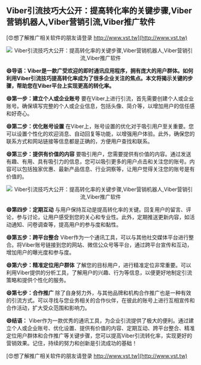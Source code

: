 ## **Viber引流技巧大公开：提高转化率的关键步骤,Viber营销机器人,Viber营销引流,Viber推广软件**

[😍想了解推广相关软件的朋友请登录 http://www.vst.tw](http://www.vst.tw)

 <center><img src="https://vst.tw/MP4/tuiguang/png/8.png" alt="Viber引流技巧大公开：提高转化率的关键步骤,Viber营销机器人,Viber营销引流,Viber推广软件"></center>

**😄导语：Viber是一款广受欢迎的即时通讯应用程序，拥有庞大的用户群体。如何利用Viber引流技巧提高转化率成为了很多企业关注的焦点。本文将揭示关键的步骤，帮助您在Viber平台上实现更高的转化率。**

**😄第一步：建立个人或企业账号**
要在Viber上进行引流，首先需要创建个人或企业账号。确保填写完整的个人或企业信息，包括头像、简介等，以增加用户的信任感和好奇心。

**😄第二步：优化账号设置**
在Viber上，账号设置的优化对于吸引用户至关重要。您可以设置个性化的欢迎消息、自动回复等功能，以增强用户体验。此外，确保您的联系方式和网站链接等信息都是正确的，方便用户查找和联系。

**😄第三步：提供有价值的内容**
要吸引用户，您需要提供有价值的内容。通过发送有趣、有用、具有吸引力的信息，您可以吸引更多的用户点击和关注您的账号。内容可以包括独家优惠、最新产品信息、行业洞察等，让用户觉得关注您的账号是有价值的。

 <center><img src="https://vst.tw/MP4/tuiguang/png/6.png" alt="Viber引流技巧大公开：提高转化率的关键步骤,Viber营销机器人,Viber营销引流,Viber推广软件"></center>

**😄第四步：定期互动**
与用户保持互动是提高转化率的关键。回复用户的留言、评论，参与讨论，让用户感受到您的关心和专业性。此外，定期推送更新内容，如活动通知、问卷调查等，提高用户的参与度和黏性。

**😄第五步：跨平台整合**
Viber作为一个通讯工具，可以与其他社交媒体平台进行整合。将Viber账号链接到您的网站、微信公众号等平台，通过跨平台宣传和互动，增加用户的曝光度和参与度。

**😄第六步：精准定位用户群体**
了解您的目标用户，进行精准定位非常重要。可以利用Viber提供的分析工具，了解用户的兴趣、行为等信息，以便更好地制定引流策略和提供个性化的服务。

**😄第七步：合作推广**
除了自身努力外，与其他品牌和机构合作推广也是一种有效的引流方式。可以寻找与您业务相关的合作伙伴，在彼此的账号上进行互相宣传和合作活动，扩大受众范围和影响力。

**😄结语：**
Viber作为一款优秀的通讯工具，为企业引流提供了极大的便利。通过建立个人或企业账号、优化设置、提供有价值的内容、定期互动、跨平台整合、精准定位用户群体和合作推广等关键步骤，您可以提高Viber引流转化率，实现更好的营销效果。记住，持续的努力和创新是引流成功的基础！

[😍想了解推广相关软件的朋友请登录 http://www.vst.tw](http://www.vst.tw)



